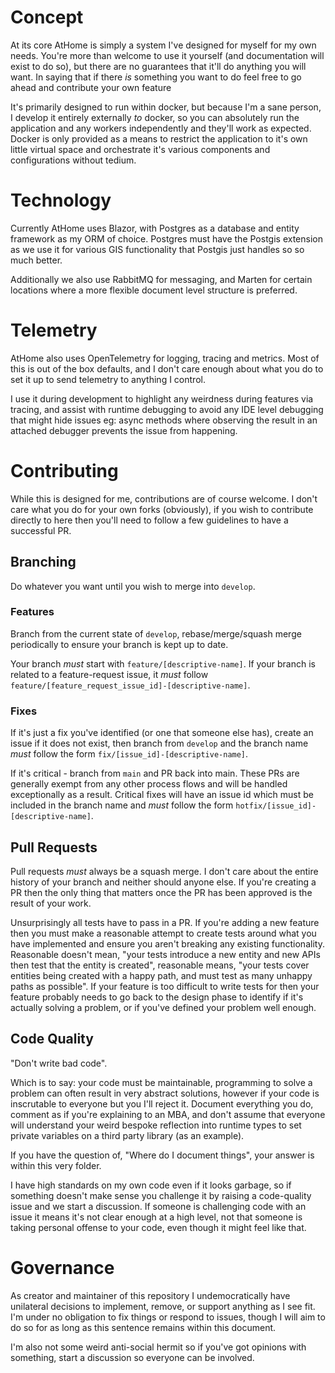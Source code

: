 # Concept
At its core AtHome is simply a system I've designed for myself for my own needs. You're more than welcome to use it yourself (and documentation will exist to do so), but there are no guarantees that it'll do anything you will want. In saying that if there _is_ something you want to do feel free to go ahead and contribute your own feature

It's primarily designed to run within docker, but because I'm a sane person, I develop it entirely externally _to_ docker, so you can absolutely run the application and any workers independently and they'll work as expected. Docker is only provided as a means to restrict the application to it's own little virtual space and orchestrate it's various components and configurations without tedium.

# Technology
Currently AtHome uses Blazor, with Postgres as a database and entity framework as my ORM of choice. Postgres must have the Postgis extension as we use it for various GIS functionality that Postgis just handles so so much better.

Additionally we also use RabbitMQ for messaging, and Marten for certain locations where a more flexible document level structure is preferred.

# Telemetry
AtHome also uses OpenTelemetry for logging, tracing and metrics. Most of this is out of the box defaults, and I don't care enough about what you do to set it up to send telemetry to anything I control.

I use it during development to highlight any weirdness during features via tracing, and assist with runtime debugging to avoid any IDE level debugging that might hide issues eg: async methods where observing the result in an attached debugger prevents the issue from happening.

# Contributing
While this is designed for me, contributions are of course welcome. I don't care what you do for your own forks (obviously), if you wish to contribute directly to here then you'll need to follow a few guidelines to have a successful PR.

## Branching
Do whatever you want until you wish to merge into `develop`. 

### Features
Branch from the current state of `develop`, rebase/merge/squash merge periodically to ensure your branch is kept up to date.

Your branch _must_ start with `feature/[descriptive-name]`. If your branch is related to a feature-request issue, it _must_ follow `feature/[feature_request_issue_id]-[descriptive-name]`.

### Fixes
If it's just a fix you've identified (or one that someone else has), create an issue if it does not exist, then branch from `develop` and the branch name _must_ follow the form `fix/[issue_id]-[descriptive-name]`.

If it's critical - branch from `main` and PR back into main. These PRs are generally exempt from any other process flows and will be handled exceptionally as a result. Critical fixes will have an issue id which must be included in the branch name and _must_ follow the form `hotfix/[issue_id]-[descriptive-name]`. 

## Pull Requests
Pull requests _must_ always be a squash merge. I don't care about the entire history of your branch and neither should anyone else. If you're creating a PR then the only thing that matters once the PR has been approved is the result of your work.

Unsurprisingly all tests have to pass in a PR. If you're adding a new feature then you must make a reasonable attempt to create tests around what you have implemented and ensure you aren't breaking any existing functionality. Reasonable doesn't mean, "your tests introduce a new entity and new APIs then test that the entity is created", reasonable means, "your tests cover entities being created with a happy path, and must test as many unhappy paths as possible". If your feature is too difficult to write tests for then your feature probably needs to go back to the design phase to identify if it's actually solving a problem, or if you've defined your problem well enough.

## Code Quality
"Don't write bad code".

Which is to say: your code must be maintainable, programming to solve a problem can often result in very abstract solutions, however if your code is inscrutable to everyone but you I'll reject it. Document everything you do, comment as if you're explaining to an MBA, and don't assume that everyone will understand your weird bespoke reflection into runtime types to set private variables on a third party library (as an example).

If you have the question of, "Where do I document things", your answer is within this very folder.

I have high standards on my own code even if it looks garbage, so if something doesn't make sense you challenge it by raising a code-quality issue and we start a discussion. If someone is challenging code with an issue it means it's not clear enough at a high level, not that someone is taking personal offense to your code, even though it might feel like that.

# Governance
As creator and maintainer of this repository I undemocratically have unilateral decisions to implement, remove, or support anything as I see fit. I'm under no obligation to fix things or respond to issues, though I will aim to do so for as long as this sentence remains within this document.

I'm also not some weird anti-social hermit so if you've got opinions with something, start a discussion so everyone can be involved.